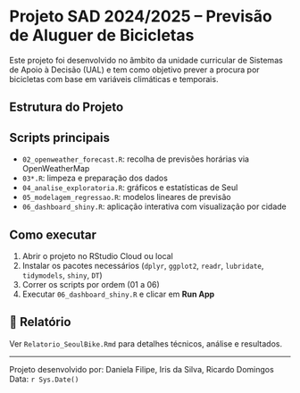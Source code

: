 # Projeto SAD 2024/2025 – Previsão de Aluguer de Bicicletas

Este projeto foi desenvolvido no âmbito da unidade curricular de Sistemas de Apoio à Decisão (UAL) e tem como objetivo prever a procura por bicicletas com base em variáveis climáticas e temporais.

##  Estrutura do Projeto


##  Scripts principais

- `02_openweather_forecast.R`: recolha de previsões horárias via OpenWeatherMap
- `03*.R`: limpeza e preparação dos dados
- `04_analise_exploratoria.R`: gráficos e estatísticas de Seul
- `05_modelagem_regressao.R`: modelos lineares de previsão
- `06_dashboard_shiny.R`: aplicação interativa com visualização por cidade

##  Como executar

1. Abrir o projeto no RStudio Cloud ou local
2. Instalar os pacotes necessários (`dplyr`, `ggplot2`, `readr`, `lubridate`, `tidymodels`, `shiny`, `DT`)
3. Correr os scripts por ordem (01 a 06)
4. Executar `06_dashboard_shiny.R` e clicar em **Run App**

## 📝 Relatório

Ver `Relatorio_SeoulBike.Rmd` para detalhes técnicos, análise e resultados.

---

Projeto desenvolvido por: Daniela Filipe, Iris da Silva, Ricardo Domingos 
Data: `r Sys.Date()`
